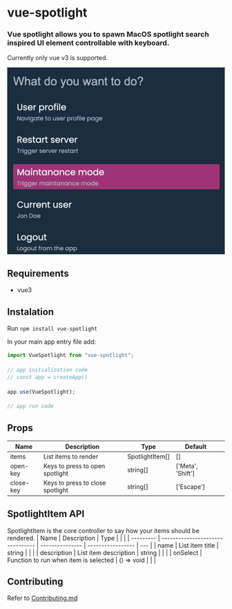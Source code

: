 # vue-spotlight

### Vue spotlight allows you to spawn MacOS spotlight search inspired UI element controllable with keyboard.

Currently only vue v3 is supported.

![Vue-spotlight](https://raw.githubusercontent.com/garstikaitis/vue-spotlight/main/src/assets/spotlight.png)

## Requirements

- vue3

## Instalation

Run `npm install vue-spotlight`

In your main app entry file add:

```typescript
import VueSpotlight from "vue-spotlight";

// app initialization code
// const app = createApp()

app.use(VueSpotlight);

// app run code
```

## Props

| Name      | Description                      | Type            | Default           |     |
| --------- | -------------------------------- | --------------- | ----------------- | --- |
| items     | List items to render             | SpotlightItem[] | []                |     |
| open-key  | Keys to press to open spotlight  | string[]        | ['Meta', 'Shift'] |     |
| close-key | Keys to press to close spotlight | string[]        | ['Escape']        |     |

## SpotlightItem API

SpotlightItem is the core controller to say how your items should be rendered.
| Name | Description | Type | | |
| --------- | -------------------------------- | --------------- | ----------------- | --- |
| name | List item title | string | | |
| description | List item description | string | | |
| onSelect | Function to run when item is selected | () => void | | |

## Contributing

Refer to [Contributing.md](https://github.com/garstikaitis/vue-spotlight/blob/main/CONTRIBUTING.md)
